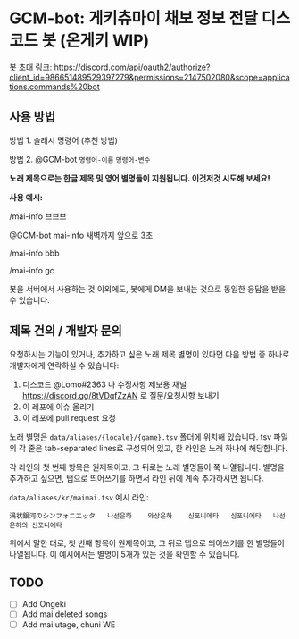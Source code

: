 # GCM-bot: 게키츄마이 채보 정보 전달 디스코드 봇 (온게키 WIP)

봇 초대 링크: https://discord.com/api/oauth2/authorize?client_id=986651489529397279&permissions=2147502080&scope=applications.commands%20bot

## 사용 방법

방법 1. 슬래시 명령어 (추천 방법)

방법 2. @GCM-bot `명령어-이름` `명령어-변수`

**노래 제목으로는 한글 제목 및 영어 별명들이 지원됩니다. 이것저것 시도해 보세요!**

**사용 예시:**

/mai-info 브브브

@GCM-bot mai-info 새벽까지 앞으로 3초

/mai-info bbb

/mai-info gc

봇을 서버에서 사용하는 것 이외에도, 봇에게 DM을 보내는 것으로 동일한 응답을 받을 수 있습니다.

## 제목 건의 / 개발자 문의

요청하시는 기능이 있거나, 추가하고 싶은 노래 제목 별명이 있다면 다음 방법 중 하나로 개발자에게 연락하실 수 있습니다:

1. 디스코드 @Lomo#2363 나 수정사항 제보용 채널 https://discord.gg/8tVDqfZzAN 로 질문/요청사항 보내기
2. 이 레포에 이슈 올리기
3. 이 레포에 pull request 요청

노래 별명은 `data/aliases/{locale}/{game}.tsv` 폴더에 위치해 있습니다. tsv 파일의 각 줄은 tab-separated lines로 구성되어 있고, 한 라인은 노래 하나에 해당합니다.

각 라인의 첫 번째 항목은 원제목이고, 그 뒤로는 노래 별명들이 쭉 나열됩니다. 별명을 추가하고 싶으면, 탭으로 띄어쓰기를 하면서 라인 뒤에 계속 추가하시면 됩니다.

`data/aliases/kr/maimai.tsv` 예시 라인:
```
渦状銀河のシンフォニエッタ	나선은하	와상은하	신포니에타	심포니에타	나선은하의 신포니에타
```
위에서 말한 대로, 첫 번째 항목이 원제목이고, 그 뒤로 탭으로 띄어쓰기를 한 별명들이 나열됩니다. 이 예시에서는 별명이 5개가 있는 것을 확인할 수 있습니다.

## TODO

- [ ] Add Ongeki
- [ ] Add mai deleted songs
- [ ] Add mai utage, chuni WE
